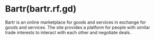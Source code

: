 # Bartr(bartr.rf.gd)
Bartr is an online marketplace for goods and services in exchange for goods and services. The site provides a platform for people with similar trade interests to interact with each other and negotiate deals.


